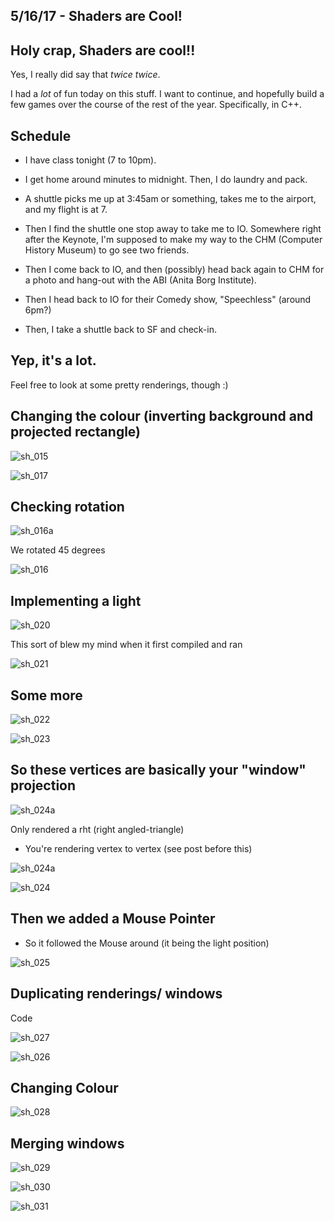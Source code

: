 ## 5/16/17 - Shaders are Cool!


## Holy crap, Shaders are cool!!

Yes, I really did say that *twice* *twice*.

I had a *lot* of fun today on this stuff. 
I want to continue, and hopefully build a few games over the course of the rest of the year.
Specifically, in C++.

## Schedule

- I have class tonight (7 to 10pm).

- I get home around minutes to midnight.
  Then, I do laundry and pack.
  
- A shuttle picks me up at 3:45am or something,
  takes me to the airport, and my flight is at 7.
  
- Then I find the shuttle one stop away to take me to IO.
  Somewhere right after the Keynote, I'm supposed to make 
  my way to the CHM (Computer History Museum) to go see
  two friends. 
  
- Then I come back to IO, and then (possibly) head back again
  to CHM for a photo and hang-out with the ABI (Anita Borg Institute).
  
- Then I head back to IO for their Comedy show, "Speechless" (around 6pm?)

- Then, I take a shuttle back to SF and check-in. 

## Yep, it's a lot.

Feel free to look at some pretty renderings, though :)

## Changing the colour (inverting background and projected rectangle)


![sh_015](/images/sh_015.png)

![sh_017](/images/sh_017.png)

## Checking rotation 

![sh_016a](/images/sh_016a.png)

We rotated 45 degrees 

![sh_016](/images/sh_016.png)

## Implementing a light 

![sh_020](/images/sh_020.png)

This sort of blew my mind when it first compiled and ran

![sh_021](/images/sh_021.png)

## Some more 

![sh_022](/images/sh_022.png)

![sh_023](/images/sh_023.png)

## So these vertices are basically your "window" projection

![sh_024a](/images/sh_024a.png)

Only rendered  a rht (right angled-triangle)

- You're rendering vertex to vertex (see post before this)

![sh_024a](/images/sh_024a.png)

![sh_024](/images/sh_024.png)

## Then we added a Mouse Pointer

- So it followed the Mouse around (it being the light position)

![sh_025](/images/sh_025.png)

## Duplicating renderings/ windows

Code 

![sh_027](/images/sh_027.png)

![sh_026](/images/sh_026.png)


## Changing Colour 

![sh_028](/images/sh_028.png)

## Merging windows 

![sh_029](/images/sh_029.png)

![sh_030](/images/sh_030.png)

![sh_031](/images/sh_031.png)


